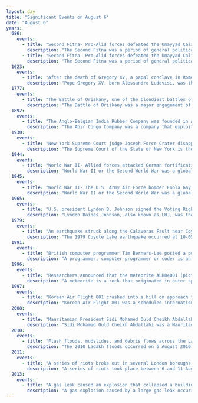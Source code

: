 ```yaml
---
layout: day
title: "Significant Events on August 6"
date: "August 6"
years:
  686:
    events:
      - title: "Second Fitna- Pro-Alid forces defeated the Umayyad Caliphate in the Battle of Khazir, allowing them to take control of Mosul in present-day Iraq."
        description: "The Second Fitna was a period of general political and military disorder and civil war in the Islamic community during the early Umayyad Caliphate. It followed the death of the first Umayyad caliph Mu'awiya I in 680, and lasted for about twelve years. The war involved the suppression of two challenges to the Umayyad dynasty, the first by Husayn ibn Ali, as well as his supporters including Sulayman ibn Surad and Mukhtar al-Thaqafi who rallied for his revenge in Iraq, and the second by Abd Allah ibn al-Zubayr."
      - title: "Second Fitna- Pro-Alid forces defeated the Umayyad Caliphate in the Battle of Khazir, allowing them to take control of Mosul in present-day Iraq."
        description: "The Second Fitna was a period of general political and military disorder and civil war in the Islamic community during the early Umayyad Caliphate. It followed the death of the first Umayyad caliph Mu'awiya I in 680, and lasted for about twelve years. The war involved the suppression of two challenges to the Umayyad dynasty, the first by Husayn ibn Ali, as well as his supporters including Sulayman ibn Surad and Mukhtar al-Thaqafi who rallied for his revenge in Iraq, and the second by Abd Allah ibn al-Zubayr."
  1623:
    events:
      - title: "After the death of Gregory XV, a papal conclave in Rome elected Maffeo Barberini as Pope Urban VIII."
        description: "Pope Gregory XV, born Alessandro Ludovisi, was the head of the Catholic Church and ruler of the Papal States from 9 February 1621 until his death in 1623. He is notable for founding the Congregation for the Propagation of the Faith, an organization tasked with overseeing the spread of Catholicism and missionary work. Gregory XV was also responsible for the canonization of Saints Ignatius of Loyola, Francis Xavier, Teresa of Ávila, and Philip Neri, which solidified his commitment to the Counter-Reformation."
  1777:
    events:
      - title: "The Battle of Oriskany, one of the bloodiest battles of the American Revolutionary War, was fought about 6 mi (10 km) east of Fort Stanwix, New York."
        description: "The Battle of Oriskany was a major engagement of the Saratoga campaign during the American Revolutionary War. On August 6, 1777, an American column of Tryon County militia and Oneidas marching to relieve the siege of Fort Stanwix was ambushed by a contingent of Britain's Indigenous allies and Loyalists. It was one of the few battles of the war in which most non-Indigenous participants were settlers born in the Thirteen Colonies. The Americans suffered heavy casualties during the battle."
  1892:
    events:
      - title: "The Anglo-Belgian India Rubber Company was founded in Antwerp to exploit natural rubber in the Congo Free State."
        description: "The Abir Congo Company was a company that exploited natural rubber in the Congo Free State, the private property of King Leopold II of Belgium. The company was founded with British and Belgian capital and was based in Belgium. By 1898 there were no longer any British shareholders and the Anglo-Belgian India Rubber Company changed its name to the Abir Congo Company and changed its residence for tax purposes to the Free State. The company was granted a large concession in the north of the country and the rights to tax the inhabitants. This tax was taken in the form of rubber obtained from a relatively rare rubber vine. The collection system revolved around a series of trade posts along the two main rivers in the concession. Each post was commanded by a European agent and manned with armed sentries to enforce taxation and punish any rebels."
  1930:
    events:
      - title: "New York Supreme Court judge Joseph Force Crater disappeared in Manhattan, in a case that was never solved."
        description: "The Supreme Court of the State of New York is the trial-level court of general jurisdiction in the judiciary of New York. It is vested with unlimited civil and criminal jurisdiction, although in many counties outside New York City it acts primarily as a court of civil jurisdiction, with most criminal matters handled in County Court."
  1944:
    events:
      - title: "World War II- Allied forces attacked German fortifications at Saint-Malo, France, beginning the Battle of Saint-Malo (pictured)."
        description: "World War II or the Second World War was a global conflict between two coalitions- the Allies and the Axis powers. Nearly all of the world's countries participated, with many nations mobilising all resources in pursuit of total war. Tanks and aircraft played major roles, enabling the strategic bombing of cities and delivery of the first and only nuclear weapons ever used in war. World War II was the deadliest conflict in history, resulting in 70 to 85 million deaths, more than half of which were civilians. Millions died in genocides, including the Holocaust, and by massacres, starvation, and disease. After the Allied victory, Germany, Austria, Japan, and Korea were occupied, and German and Japanese leaders were tried for war crimes."
  1945:
    events:
      - title: "World War II- The U.S. Army Air Force bomber Enola Gay (pictured with crew) dropped the Little Boy atomic bomb on Hiroshima, Japan, killing about 70,000 people instantly."
        description: "World War II or the Second World War was a global conflict between two coalitions- the Allies and the Axis powers. Nearly all of the world's countries participated, with many nations mobilising all resources in pursuit of total war. Tanks and aircraft played major roles, enabling the strategic bombing of cities and delivery of the first and only nuclear weapons ever used in war. World War II was the deadliest conflict in history, resulting in 70 to 85 million deaths, more than half of which were civilians. Millions died in genocides, including the Holocaust, and by massacres, starvation, and disease. After the Allied victory, Germany, Austria, Japan, and Korea were occupied, and German and Japanese leaders were tried for war crimes."
  1965:
    events:
      - title: "U.S. president Lyndon B. Johnson signed the Voting Rights Act into law, outlawing literacy tests and other discriminatory voting practices that had been responsible for the widespread disfranchisement of African Americans."
        description: "Lyndon Baines Johnson, also known as LBJ, was the 36th president of the United States, serving from 1963 to 1969. He became president after the assassination of John F. Kennedy, under whom he had served as the 37th vice president from 1961 to 1963. A Southern Democrat, Johnson previously represented Texas in Congress for over 23 years, first as a U.S. representative from 1937 to 1949, and then as a U.S. senator from 1949 to 1961."
  1979:
    events:
      - title: "An earthquake struck along the Calaveras Fault near Coyote Lake, California, injuring sixteen people."
        description: "The 1979 Coyote Lake earthquake occurred at 10-05-24 local time on August 6 with a moment magnitude of 5.7 and a maximum Mercalli Intensity of VII. The shock occurred on the Calaveras Fault near Coyote Lake in Santa Clara County, California and resulted in a number of injuries, including some that required hospitalization. Most of the $500,000 in damage that was caused was non-structural, but several businesses were closed for repairs. Data from numerous strong motion instruments was used to determine the type, depth, and extent of slip. A non-destructive aftershock sequence that lasted throughout the remainder of the month was of interest to seismologists, especially with regard to fault creep, and following the event local governments evaluated their response to the incident."
  1991:
    events:
      - title: "British computer programmer Tim Berners-Lee posted a public invitation to collaborate on a system of interlinked, hypertext documents accessible via the Internet, known as the World Wide Web."
        description: "A programmer, computer programmer or coder is an author of computer source code – someone with skill in computer programming."
  1996:
    events:
      - title: "Researchers announced that the meteorite ALH84001 (pictured), discovered in the Allan Hills of Antarctica, may contain evidence of life on Mars, but further tests were inconclusive."
        description: "A meteorite is a rock that originated in outer space and has fallen to the surface of a planet or moon. When the original object enters the atmosphere, various factors such as friction, pressure, and chemical interactions with the atmospheric gases cause it to heat up and radiate energy. It then becomes a meteor and forms a fireball, also known as a shooting star; astronomers call the brightest examples 'bolides'. Once it settles on the larger body's surface, the meteor becomes a meteorite. Meteorites vary greatly in size. For geologists, a bolide is a meteorite large enough to create an impact crater."
  1997:
    events:
      - title: "Korean Air Flight 801 crashed into a hill on approach to Antonio B. Won Pat International Airport in Guam, killing 228 of the 254 people aboard."
        description: "Korean Air Flight 801 was a scheduled international passenger flight operated by Korean Air, from Gimpo International Airport, Seoul to Antonio B. Won Pat International Airport, Guam. On August 6, 1997, the Boeing 747-300 operating the flight crashed on Bijia Peak, south of Nimitz Hill, in Asan-Maina, Guam, while on approach to the destination airport, killing 229 of the 254 people aboard, making it the deadliest aviation accident to occur in American dependent territory, and the fourth-deadliest aviation accident on American soil overall, excluding terrorism."
  2008:
    events:
      - title: "Mauritanian President Sidi Mohamed Ould Cheikh Abdallahi was ousted from power by a group of high-ranking generals that he had dismissed from office several hours earlier."
        description: "Sidi Mohamed Ould Cheikh Abdallahi was a Mauritanian politician who was President of Mauritania from 2007 to 2008. He served in the government during the 1970s, and after a long period of absence from politics he won the March 2007 presidential election, taking office on 19 April 2007. He was deposed in a military coup d'état on 6 August 2008."
  2010:
    events:
      - title: "Flash floods, mudslides, and debris flows across the Ladakh region of Indian-administered Kashmir left at least 255 people dead."
        description: "The 2010 Ladakh floods occurred on 6 August 2010 across a large part of Ladakh, then part of the state of Jammu and Kashmir. 71 towns and villages were damaged, including the main town in the area, Leh. At least 255 people are reported to have died, six of whom were foreign tourists, after a cloudburst and heavy overnight rains triggered flash floods, mudflows, and debris flows. 200 people were reported missing in the initial aftermath of the storm, and thousands more were rendered homeless after the flooding caused extensive damage to property and infrastructure. Overall, 9,000 people were directly affected by the event."
  2011:
    events:
      - title: "A series of riots broke out in several London boroughs and in cities and towns across England in response to the shooting of Mark Duggan by Metropolitan Police officers."
        description: "A series of riots took place between 6 and 11 August 2011 in cities and towns across England, which saw looting and arson, as well as mass deployment of police and the deaths of five people."
  2013:
    events:
      - title: "A gas leak caused an explosion that collapsed a building and led to the deaths of 22 people in Rosario, Argentina."
        description: "A gas explosion caused by a large gas leak occurred in a residential area of Rosario, the third-largest city in Argentina, on August 6, 2013. A nearby building collapsed, and others were at high risk of structural failure. Twenty-two people died, and sixty were injured. Several organizations helped secure the area, search for survivors and aid people who lost their homes. Shortly after the explosion, the time needed for reconstruction was estimated at six months."
---
```

